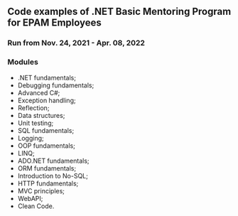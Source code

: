 ## Code examples of .NET Basic Mentoring Program for EPAM Employees
### Run from Nov. 24, 2021 - Apr. 08, 2022

### Modules
* .NET fundamentals;
* Debugging fundamentals;
* Advanced C#;
* Exception handling;
* Reflection;
* Data structures;
* Unit testing;
* SQL fundamentals;
* Logging;
* OOP fundamentals;
* LINQ;
* ADO.NET fundamentals;
* ORM fundamentals;
* Introduction to No-SQL;
* HTTP fundamentals;
* MVC principles;
* WebAPI;
* Clean Code.